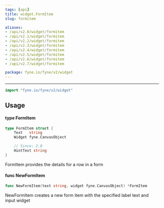 ```yaml
---
tags: [api]
title: widget.FormItem
slug: formitem

aliases:
- /api/v2.0/widget/formitem
- /api/v2.1/widget/formitem
- /api/v2.2/widget/formitem
- /api/v2.3/widget/formitem
- /api/v2.4/widget/formitem
- /api/v2.5/widget/formitem
- /api/v2.6/widget/formitem
- /api/v2.7/widget/formitem

package: fyne.io/fyne/v2/widget
---
```



---
```go
import "fyne.io/fyne/v2/widget"
```

## Usage

#### type FormItem

```go
type FormItem struct {
	Text   string
	Widget fyne.CanvasObject

	// Since: 2.0
	HintText string
}
```

FormItem provides the details for a row in a form

#### func  NewFormItem

```go
func NewFormItem(text string, widget fyne.CanvasObject) *FormItem
```
NewFormItem creates a new form item with the specified label text and input widget
